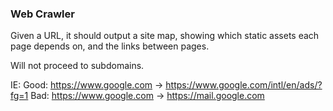 ### Web Crawler

Given a URL, it should output a site map, showing which static assets each page depends on, and the links between pages. 

Will not proceed to subdomains.

IE: 
Good: https://www.google.com -> https://www.google.com/intl/en/ads/?fg=1
Bad: https://www.google.com -> https://mail.google.com


